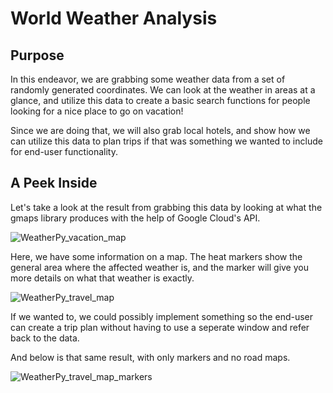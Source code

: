 # World Weather Analysis

## Purpose

In this endeavor, we are grabbing some weather data from a set of randomly generated coordinates. We can look at the weather in areas at a glance, and utilize this data to create a basic search functions for people looking for a nice place to go on vacation!

Since we are doing that, we will also grab local hotels, and show how we can utilize this data to plan trips if that was something we wanted to include for end-user functionality.

## A Peek Inside

Let's take a look at the result from grabbing this data by looking at what the gmaps library produces with the help of Google Cloud's API.

![WeatherPy_vacation_map](https://user-images.githubusercontent.com/95941301/152491148-31726854-d31f-4f96-9080-6c7efa2b9f09.png)

Here, we have some information on a map. The heat markers show the general area where the affected weather is, and the marker will give you more details on what that weather is exactly.

![WeatherPy_travel_map](https://user-images.githubusercontent.com/95941301/152491306-5555ed89-680f-4a1f-96d3-81a962ba3a48.png)

If we wanted to, we could possibly implement something so the end-user can create a trip plan without having to use a seperate window and refer back to the data.

And below is that same result, with only markers and no road maps.

![WeatherPy_travel_map_markers](https://user-images.githubusercontent.com/95941301/152491451-3ad4e125-d60b-4e1f-84ed-85f9409e0bbc.png)
